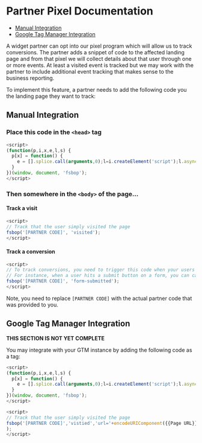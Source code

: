 # Partner Pixel Documentation
 
 * [Manual Integration](#manual-integration) 
 * [Google Tag Manager Integration](#google-tag-manager-integration) 
 
A widget partner can opt into our pixel program which will allow us to track conversions. The partner adds a snippet of code to the affected landing page and from that pixel we will collect details about that user through one or more events. At least a visited event is tracked but we may work with the partner to include additional event tracking that makes sense to the business reporting.

To implement this feature, a partner needs to add the following code you the landing page they want to track:

## Manual Integration

### Place this code in the `<head>` tag

```javascript
<script>
(function(p,i,x,e,l,s) {
  p[x] = function() {
    e = [].splice.call(arguments,0);l=i.createElement('script');l.async=true;l.src='//widget-log.forsalebyowner.com/api/pp/'+e[0]+'?e='+e[1]+'&'+e.slice(2).join('&')+'&'+p.location.search.substr(1);s=i.getElementsByTagName('body')[0]; s.appendChild(l);s.removeChild(l);
  }
})(window, document, 'fsbop');
</script>
```

### Then somewhere in the `<body>` of the page...

#### Track a visit

```javascript
<script>
// Track that the user simply visited the page
fsbop('[PARTNER CODE]', 'visited');
</script>
```

#### Track a conversion

```javascript
<script>
// To track conversions, you need to trigger this code when your users convert.
// For instance, when a user hits a submit button on a form, you can call this code.
fsbop('[PARTNER CODE]', 'form-submitted');
</script>
```

Note, you need to replace `[PARTNER CODE]` with the actual partner code that was provided to you.

## Google Tag Manager Integration

**THIS SECTION IS NOT YET COMPLETE**

You may integrate with your GTM instance by adding the following code as a tag:

```javascript
<script>
(function(p,i,x,e,l,s) {
  p[x] = function() {
    e = [].splice.call(arguments,0);l=i.createElement('script');l.async=true;l.src='//widget-log.forsalebyowner.com/api/pp/'+e[0]+'?e='+e[1]+'&'+e.slice(2).join('&')+'&'+p.location.search.substr(1);s=i.getElementsByTagName('body')[0]; s.appendChild(l);s.removeChild(l);
  }
})(window, document, 'fsbop');
</script>

<script>
// Track that the user simply visited the page
fsbop('[PARTNER CODE]','vistied','url='+encodeURIComponent({{Page URL}}),'referrer='+encodeURIComponent({{Referrer}})
);
</script>
```
